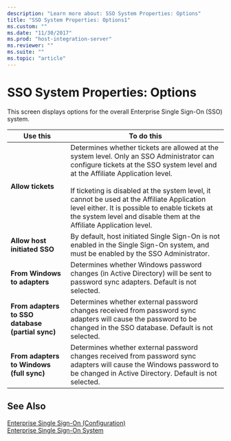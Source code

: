 ```yaml
---
description: "Learn more about: SSO System Properties: Options"
title: "SSO System Properties: Options1"
ms.custom: ""
ms.date: "11/30/2017"
ms.prod: "host-integration-server"
ms.reviewer: ""
ms.suite: ""
ms.topic: "article"
---
```

# SSO System Properties: Options
This screen displays options for the overall Enterprise Single Sign-On (SSO) system.  
  
|Use this|To do this|  
|--------------|----------------|  
|**Allow tickets**|Determines whether tickets are allowed at the system level. Only an SSO Administrator can configure tickets at the SSO system level and at the Affiliate Application level.<br /><br /> If ticketing is disabled at the system level, it cannot be used at the Affiliate Application level either. It is possible to enable tickets at the system level and disable them at the Affiliate Application level.|  
|**Allow host initiated SSO**|By default, host initiated Single Sign-On is not enabled in the Single Sign-On system, and must be enabled by the SSO Administrator.|  
|**From Windows to adapters**|Determines whether Windows password changes (in Active Directory) will be sent to password sync adapters. Default is not selected.|  
|**From adapters to SSO database (partial sync)**|Determines whether external password changes received from password sync adapters will cause the password to be changed in the SSO database. Default is not selected.|  
|**From adapters to Windows (full sync)**|Determines whether external password changes received from password sync adapters will cause the Windows password to be changed in Active Directory. Default is not selected.|  
  
## See Also  
 [Enterprise Single Sign-On (Configuration)](../core/enterprise-single-sign-on-configuration-1.md)   
 [Enterprise Single Sign-On System](../core/enterprise-single-sign-on-system2.md)
